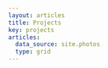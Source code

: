 ```yaml
---
layout: articles
title: Projects
key: projects
articles:
  data_source: site.photos
  type: grid
---
```


<div class="article__content" markdown="1">